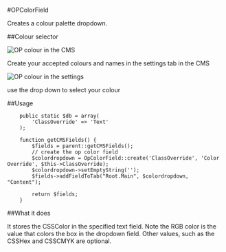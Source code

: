 #OPColorField

Creates a colour palette dropdown.

##Colour selector

![OP colour in the CMS](https://raw.githubusercontent.com/otago/opcolor/master/images/image2.png)

Create your accepted colours and names in the settings tab in the CMS

![OP colour in the settings](https://raw.githubusercontent.com/otago/opcolor/master/images/image1.png)

use the drop down to select your colour

##Usage

```
	public static $db = array(
		'ClassOverride' => 'Text'
	);

	function getCMSFields() {
		$fields = parent::getCMSFields();
		// create the op color field
        $colordropdown = OpColorField::create('ClassOverride', 'Color Override', $this->ClassOverride);
        $colordropdown->setEmptyString('');
        $fields->addFieldToTab("Root.Main", $colordropdown, "Content");
        
		return $fields;
	}
```

##What it does

It stores the CSSColor in the specified text field. Note the RGB color is the 
value that colors the box in the dropdown field. Other values, such as the 
CSSHex and CSSCMYK are optional. 